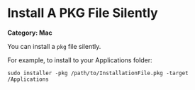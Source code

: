 # Install A PKG File Silently

__Category: Mac__ 

You can install a `pkg` file silently. 

For example, to install to your Applications folder:

```shell
sudo installer -pkg /path/to/InstallationFile.pkg -target /Applications
```
